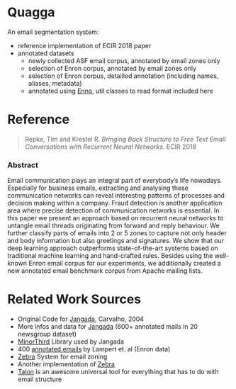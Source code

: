 # Quagga
An email segmentation system:
- reference implementation of ECIR 2018 paper
- annotated datasets
  - newly collected ASF email corpus, annotated by email zones only
  - selection of Enron corpus, annotated by email zones only
  - selection of Enron corpus, detailled annotation (including names, aliases, metadata)
  - annotated using [Enno](https://github.com/TimRepke/enno), util classes to read format included here

# Reference

> Repke, Tim and Krestel R. *Bringing Back Structure to Free Text Email Conversations with Recurrent Neural Networks.* ECIR 2018

### Abstract
Email communication plays an integral part of everybody’s
life nowadays. Especially for business emails, extracting and analysing
these communication networks can reveal interesting patterns of processes
and decision making within a company. Fraud detection is another
application area where precise detection of communication networks is
essential. In this paper we present an approach based on recurrent neural
networks to untangle email threads originating from forward and reply
behaviour. We further classify parts of emails into 2 or 5 zones to capture
not only header and body information but also greetings and signatures.
We show that our deep learning approach outperforms state-of-the-art
systems based on traditional machine learning and hand-crafted rules.
Besides using the well-known Enron email corpus for our experiments,
we additionally created a new annotated email benchmark corpus from
Apache mailing lists.

# Related Work Sources
- Original Code for [Jangada](http://www.cs.cmu.edu/~vitor/software/jangada/), Carvalho, 2004
- More infos and data for [Jangada](http://www.cs.cmu.edu/~vitor/codeAndData.html) (600+ annotated mails in 20 newsgroup dataset)
- [MinorThird](http://minorthird.sourceforge.net/) Library used by Jangada
- 400 [annotated emails](http://zebra.thoughtlets.org/data.php) by Lampert et. al (Enron data)
- [Zebra](http://zebra.thoughtlets.org/zoning.php) System for email zoning
- Another implementation of [Zebra](https://github.com/gerhardgossen/soZebra)
- [Talon](https://github.com/mailgun/talon) is an awesome universal tool for everything that has to do with email structure


